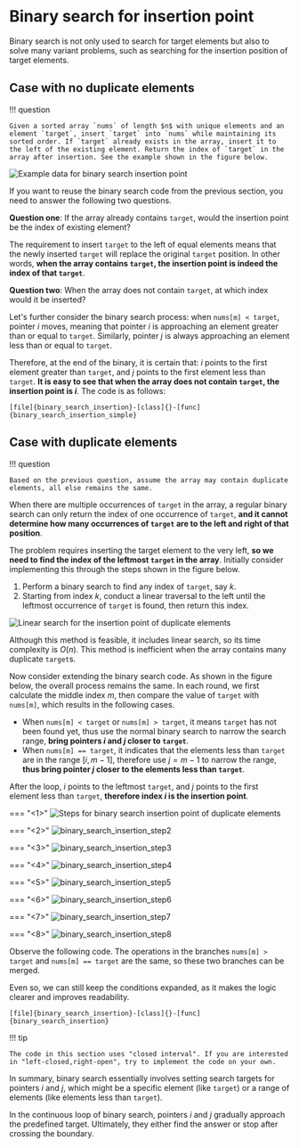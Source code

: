 # Binary search for insertion point

Binary search is not only used to search for target elements but also to solve many variant problems, such as searching for the insertion position of target elements.

## Case with no duplicate elements

!!! question

    Given a sorted array `nums` of length $n$ with unique elements and an element `target`, insert `target` into `nums` while maintaining its sorted order. If `target` already exists in the array, insert it to the left of the existing element. Return the index of `target` in the array after insertion. See the example shown in the figure below.

![Example data for binary search insertion point](binary_search_insertion.assets/binary_search_insertion_example.png)

If you want to reuse the binary search code from the previous section, you need to answer the following two questions.

**Question one**: If the array already contains `target`, would the insertion point be the index of existing element?

The requirement to insert `target` to the left of equal elements means that the newly inserted `target` will replace the original `target` position. In other words, **when the array contains `target`, the insertion point is indeed the index of that `target`**.

**Question two**: When the array does not contain `target`, at which index would it be inserted?

Let's further consider the binary search process: when `nums[m] < target`, pointer $i$ moves, meaning that pointer $i$ is approaching an element greater than or equal to `target`. Similarly, pointer $j$ is always approaching an element less than or equal to `target`.

Therefore, at the end of the binary, it is certain that: $i$ points to the first element greater than `target`, and $j$ points to the first element less than `target`. **It is easy to see that when the array does not contain `target`, the insertion point is $i$**. The code is as follows:

```src
[file]{binary_search_insertion}-[class]{}-[func]{binary_search_insertion_simple}
```

## Case with duplicate elements

!!! question

    Based on the previous question, assume the array may contain duplicate elements, all else remains the same.

When there are multiple occurrences of `target` in the array, a regular binary search can only return the index of one occurrence of `target`, **and it cannot determine how many occurrences of `target` are to the left and right of that position**.

The problem requires inserting the target element to the very left, **so we need to find the index of the leftmost `target` in the array**. Initially consider implementing this through the steps shown in the figure below.

1. Perform a binary search to find any index of `target`, say $k$.
2. Starting from index $k$, conduct a linear traversal to the left until the leftmost occurrence of `target` is found, then return this index.

![Linear search for the insertion point of duplicate elements](binary_search_insertion.assets/binary_search_insertion_naive.png)

Although this method is feasible, it includes linear search, so its time complexity is $O(n)$. This method is inefficient when the array contains many duplicate `target`s.

Now consider extending the binary search code. As shown in the figure below, the overall process remains the same. In each round, we first calculate the middle index $m$, then compare the value of `target` with `nums[m]`, which results in the following cases.

- When `nums[m] < target` or `nums[m] > target`, it means `target` has not been found yet, thus use the normal binary search to narrow the search range, **bring pointers $i$ and $j$ closer to `target`**.
- When `nums[m] == target`, it indicates that the elements less than `target` are in the range $[i, m - 1]$, therefore use $j = m - 1$ to narrow the range, **thus bring pointer $j$ closer to the elements less than `target`**.

After the loop, $i$ points to the leftmost `target`, and $j$ points to the first element less than `target`, **therefore index $i$ is the insertion point**.

=== "<1>"
    ![Steps for binary search insertion point of duplicate elements](binary_search_insertion.assets/binary_search_insertion_step1.png)

=== "<2>"
    ![binary_search_insertion_step2](binary_search_insertion.assets/binary_search_insertion_step2.png)

=== "<3>"
    ![binary_search_insertion_step3](binary_search_insertion.assets/binary_search_insertion_step3.png)

=== "<4>"
    ![binary_search_insertion_step4](binary_search_insertion.assets/binary_search_insertion_step4.png)

=== "<5>"
    ![binary_search_insertion_step5](binary_search_insertion.assets/binary_search_insertion_step5.png)

=== "<6>"
    ![binary_search_insertion_step6](binary_search_insertion.assets/binary_search_insertion_step6.png)

=== "<7>"
    ![binary_search_insertion_step7](binary_search_insertion.assets/binary_search_insertion_step7.png)

=== "<8>"
    ![binary_search_insertion_step8](binary_search_insertion.assets/binary_search_insertion_step8.png)

Observe the following code. The operations in the branches `nums[m] > target` and `nums[m] == target` are the same, so these two branches can be merged.

Even so, we can still keep the conditions expanded, as it makes the logic clearer and improves readability.

```src
[file]{binary_search_insertion}-[class]{}-[func]{binary_search_insertion}
```

!!! tip

    The code in this section uses "closed interval". If you are interested in "left-closed,right-open", try to implement the code on your own.

In summary, binary search essentially involves setting search targets for pointers $i$ and $j$, which might be a specific element (like `target`) or a range of elements (like elements less than `target`).

In the continuous loop of binary search, pointers $i$ and $j$ gradually approach the predefined target. Ultimately, they either find the answer or stop after crossing the boundary.
